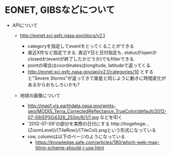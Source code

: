 # EONET, GIBSなどについて

- APIについて
  - http://eonet.sci.gsfc.nasa.gov/docs/v2.1
    - categoryを指定してeventをとってくることができる
    - 直近X件など指定できる. 直近Y日と日付指定も. statusがopenかclosedか(eventが終了したかどうか)でもfilterできる.
    - pointの場合はcoordinatesはlongitude, latitudeで返ってくる.
    - http://eonet.sci.gsfc.nasa.gov/api/v2.1/categories/10
      とすると"Severe Storms"が返ってきて衛星と同じように動きに時間変化があるからおもしろいかも?

  - 地球の画像について
    - http://map1.vis.earthdata.nasa.gov/wmts-geo/MODIS_Terra_CorrectedReflectance_TrueColor/default/2012-07-09/EPSG4326_250m/6/1/1.jpg
     などを叩く 
    - '2012-07-09'の部分を実際の日付にする http://hogehoge...{ZoomLevel}/{TileRow}/{TileCol}.pngという形式になっている 
    - row, columnは以下のページのようになっている
      - https://knowledge.safe.com/articles/180/which-web-map-tiling-scheme-should-i-use.html
    

